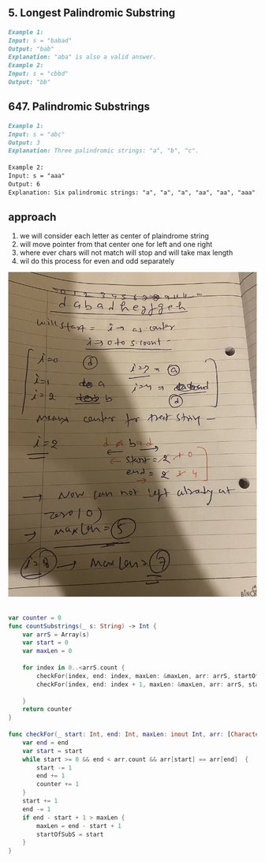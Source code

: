 

## 5. Longest Palindromic Substring

```markdown
Example 1:
Input: s = "babad"
Output: "bab"
Explanation: "aba" is also a valid answer.
Example 2:
Input: s = "cbbd"
Output: "bb"

```

## 647. Palindromic Substrings

```markdown
Example 1:
Input: s = "abc"
Output: 3
Explanation: Three palindromic strings: "a", "b", "c".

Example 2:
Input: s = "aaa"
Output: 6
Explanation: Six palindromic strings: "a", "a", "a", "aa", "aa", "aaa".

```


## approach 

1. we will consider each letter as center of plaindrome string 
2. will move pointer from that center one for left and one right 
3. where ever chars will not match will stop and will take max length
4. wil do this process for even and odd separately 


![Alt text](./images/longestPlaindrome.png)


```swift

var counter = 0
func countSubstrings(_ s: String) -> Int {
    var arrS = Array(s)
    var start = 0
    var maxLen = 0
    
    for index in 0..<arrS.count {
        checkFor(index, end: index, maxLen: &maxLen, arr: arrS, startOfSubS: &start)
        checkFor(index, end: index + 1, maxLen: &maxLen, arr: arrS, startOfSubS: &start)

    }
    return counter
}

func checkFor(_ start: Int, end: Int, maxLen: inout Int, arr: [Character], startOfSubS: inout Int) {
    var end = end
    var start = start
    while start >= 0 && end < arr.count && arr[start] == arr[end]  {
        start -= 1
        end += 1
        counter += 1
    }
    start += 1
    end -= 1 
    if end - start + 1 > maxLen {
        maxLen = end - start + 1
        startOfSubS = start
    }    
}
```